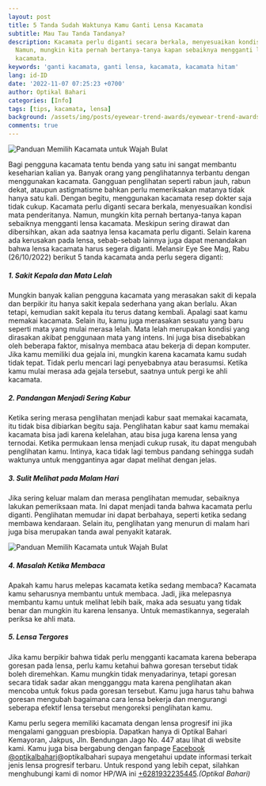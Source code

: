 ```yaml
---
layout: post
title: 5 Tanda Sudah Waktunya Kamu Ganti Lensa Kacamata
subtitle: Mau Tau Tanda Tandanya?
description: Kacamata perlu diganti secara berkala, menyesuaikan kondisi mata penderitanya.
  Namun, mungkin kita pernah bertanya-tanya kapan sebaiknya mengganti lensa
  kacamata.
keywords: 'ganti kacamata, ganti lensa, kacamata, kacamata hitam'
lang: id-ID
date: '2022-11-07 07:25:23 +0700'
author: Optikal Bahari
categories: [Info]
tags: [tips, kacamata, lensa]
background: /assets/img/posts/eyewear-trend-awards/eyewear-trend-awards-09.webp
comments: true
---
```


<div class="card-deck mb-3">
  <div class="card shadow p-3 mb-5 bg-white rounded">
    <img
      itemprop="image"
      data-src="/assets/img/posts/eyewear-trend-awards/eyewear-trend-awards-10.webp"
      src="/assets/img/posts/eyewear-trend-awards/eyewear-trend-awards-10.webp"
      class="card-img-top img-fluid"
      alt="Panduan Memilih Kacamata untuk Wajah Bulat" />
    <div class="card-body">
        <p class="card-text text-left">
            Bagi pengguna kacamata tentu benda yang satu ini sangat membantu keseharian kalian ya. Banyak orang yang penglihatannya terbantu dengan menggunakan kacamata. Gangguan penglihatan seperti rabun jauh, rabun dekat, 
            ataupun astigmatisme bahkan perlu memeriksakan matanya tidak hanya satu kali. Dengan begitu, menggunakan kacamata resep dokter saja tidak cukup.        
            Kacamata perlu diganti secara berkala, menyesuaikan kondisi mata penderitanya. Namun, mungkin kita pernah bertanya-tanya kapan sebaiknya mengganti lensa kacamata.
            Meskipun sering dirawat dan dibersihkan, akan ada saatnya lensa kacamata perlu diganti. Selain karena ada kerusakan pada lensa, sebab-sebab lainnya juga dapat menandakan bahwa lensa kacamata harus segera diganti. Melansir Eye See Mag, Rabu (26/10/2022) berikut 5 tanda kacamata anda perlu segera diganti:</p>
        <h5 class="card-title">
            1. Sakit Kepala dan Mata Lelah
        </h5>
        <p class="card-text text-left">
            Mungkin banyak kalian pengguna kacamata yang merasakan sakit di kepala dan berpikir itu hanya sakit kepala sederhana yang akan berlalu. Akan tetapi, kemudian sakit kepala itu terus datang kembali.        
            Apalagi saat kamu memakai kacamata. Selain itu, kamu juga merasakan sesuatu yang baru seperti mata yang mulai merasa lelah. Mata lelah merupakan kondisi yang dirasakan akibat penggunaan mata yang intens. 
            Ini juga bisa disebabkan oleh beberapa faktor, misalnya membaca atau bekerja di depan komputer. Jika kamu memiliki dua gejala ini, mungkin karena kacamata kamu sudah tidak tepat. Tidak perlu mencari lagi 
            penyebabnya atau berasumsi. Ketika kamu mulai merasa ada gejala tersebut, saatnya untuk pergi ke ahli kacamata.
        </p>
        <h5 class="card-title">
            2. Pandangan Menjadi Sering Kabur
        </h5>
        <p class="card-text text-left">
            Ketika sering merasa penglihatan menjadi kabur saat memakai kacamata, itu tidak bisa dibiarkan begitu saja. Penglihatan kabur saat kamu memakai kacamata bisa jadi karena kelelahan, atau bisa juga karena lensa yang ternodai.        
            Ketika permukaan lensa menjadi cukup rusak, itu dapat mengubah penglihatan kamu. Intinya, kaca tidak lagi tembus pandang sehingga sudah waktunya untuk menggantinya agar dapat melihat dengan jelas.
        </p>
        <h5 class="card-title">
            3. Sulit Melihat pada Malam Hari
        </h5>
        <p class="card-text text-left">
            Jika sering keluar malam dan merasa penglihatan memudar, sebaiknya lakukan pemeriksaan mata. Ini dapat menjadi tanda bahwa kacamata perlu diganti. Penglihatan memudar ini dapat berbahaya, seperti ketika sedang membawa kendaraan. Selain itu,
            penglihatan yang menurun di malam hari juga bisa merupakan tanda awal penyakit katarak.
        </p>
        </div>
    </div>
</div>

<div class="card-deck mb-3">
    <div class="card shadow p-3 mb-5 bg-white rounded">
        <img
            itemprop="image"
            data-src="/assets/img/posts/eyewear-trend-awards/eyewear-trend-awards-11.webp"
            src="/assets/img/posts/eyewear-trend-awards/eyewear-trend-awards-11.webp"
            class="card-img-top img-fluid"
            alt="Panduan Memilih Kacamata untuk Wajah Bulat" />
            <div class="card-body">
                <h5 class="card-title">
                    4. Masalah Ketika Membaca
                </h5>
                <p class="card-text text-left">
                    Apakah kamu harus melepas kacamata ketika sedang membaca? Kacamata kamu seharusnya membantu untuk membaca. Jadi, jika melepasnya membantu kamu untuk melihat lebih baik, maka ada sesuatu yang tidak benar dan mungkin itu karena lensanya. Untuk
                    memastikannya, segeralah periksa ke ahli mata.
                </p>
                <h5 class="card-title">
                    5. Lensa Tergores
                </h5>
                <p class="card-text text-left">
                    Jika kamu berpikir bahwa tidak perlu mengganti kacamata karena beberapa goresan pada lensa, perlu kamu ketahui bahwa goresan tersebut tidak boleh diremehkan.
                    Kamu mungkin tidak menyadarinya, tetapi goresan secara tidak sadar akan mengganggu mata karena penglihatan akan mencoba untuk fokus pada goresan tersebut. Kamu juga harus tahu bahwa goresan mengubah bagaimana cara lensa bekerja dan mengurangi
                    seberapa efektif lensa tersebut mengoreksi penglihatan kamu.
                </p>
                <p class="card-text text-left">Kamu perlu segera memiliki kacamata dengan lensa progresif ini jika mengalami gangguan presbiopia. Dapatkan hanya di Optikal Bahari Kemayoran, Jakpus, Jln. Bendungan Jago No. 447 atau lihat di website kami. Kamu juga bisa bergabung dengan fanpage
                    <a href="https://www.facebook.com/optikalbahari" id="FBClick" title="Facebook Page Optikal Bahari" class="FacebookPage">Facebook @optikalbahari</a>@optikalbahari</a> supaya mengetahui update informasi terkait jenis lensa progresif terbaru. Untuk
                    respond yang lebih cepat, silahkan menghubungi kami di nomor HP/WA ini <a href="https://api.whatsapp.com/send?phone=6281932235445&text=Hallo%2C+saya+butuh+informasi+lebih+lanjut+mengenai+Optikal+Bahari" id="WhatsAppClick" class="WhatsAppCall"
                    title="Call WhatsApp">+6281932235445</a>.<em>(Optikal Bahari)</em>
                </p>
        </div>
    </div>
</div>
